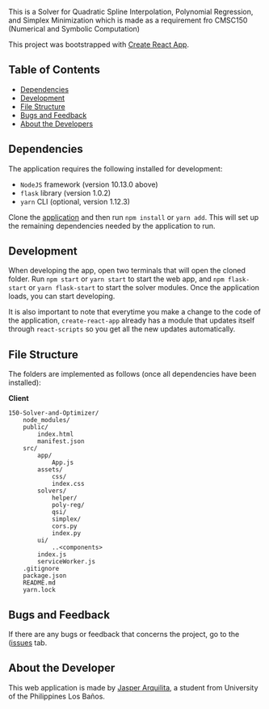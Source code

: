This is a Solver for Quadratic Spline Interpolation, Polynomial Regression, and Simplex Minimization which is made as a requirement fro CMSC150 (Numerical and Symbolic Computation)

This project was bootstrapped with [Create React App](https://github.com/facebookincubator/create-react-app).

## Table of Contents

- [Dependencies](#dependencies)
- [Development](#development)
- [File Structure](#file-structure)
- [Bugs and Feedback](#bugs-and-feedback)
- [About the Developers](#about-the-developers)

## Dependencies

The application requires the following installed for development:

* `NodeJS` framework (version 10.13.0 above)
* `flask` library (version 1.0.2)
* `yarn` CLI (optional, version 1.12.3)

Clone the [application](https://github.com/jasarqui/150-Solver-and-Optimizer) and then run `npm install` or `yarn add`. This will set up the remaining dependencies needed by the application to run.

## Development

When developing the app, open two terminals that will open the cloned folder. Run `npm start` or `yarn start` to start the web app, and `npm flask-start` or `yarn flask-start` to start the solver modules. Once the application loads, you can start developing.

It is also important to note that everytime you make a change to the code of the application, `create-react-app` already has a module that updates itself through `react-scripts` so you get all the new updates automatically.


## File Structure

The folders are implemented as follows (once all dependencies have been installed):

<strong>Client</strong>

```
150-Solver-and-Optimizer/
    node_modules/
    public/
        index.html
        manifest.json
    src/
        app/
            App.js
        assets/
            css/
            index.css
        solvers/
            helper/
            poly-reg/
            qsi/
            simplex/
            cors.py
            index.py
        ui/
            ..<components>
        index.js
        serviceWorker.js
    .gitignore
    package.json
    README.md
    yarn.lock
```

## Bugs and Feedback

If there are any bugs or feedback that concerns the project, go to the ([issues](hhttps://github.com/jasarqui/150-Solver-and-Optimizer/issues) tab.


## About the Developer

This web application is made by [Jasper Arquilita](https://github.com/jasarqui), a student from University of the Philippines Los Baños.
